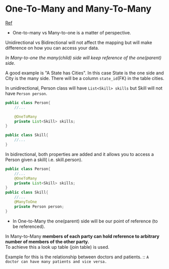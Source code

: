 # One-To-Many and Many-To-Many

[Ref](https://stackoverflow.com/questions/3113885/difference-between-one-to-many-many-to-one-and-many-to-many)   

- One-to-many vs Many-to-one is a matter of perspective. 

Unidirectional vs Bidirectional will not affect the mapping but will make difference on how you can access your data.

*In Many-to-one the many(child) side will keep reference of the one(parent) side.* 

A good example is "A State has Cities". In this case State is the one side and City is the many side. 
There will be a column `state_id`(FK) in the table cities.

In unidirectional, Person class will have `List<Skill> skills` but Skill will not have `Person person`.
```java
public class Person{
    //...

    @OneToMany
    private List<Skill> skills;
}

public class Skill{
    //...
}
```

In bidirectional, both properties are added and it allows you to access a Person given a skill( i.e. skill.person).   
```java
public class Person{
    //...
    @OneToMany
    private List<Skill> skills;
}
public class Skill{
    //...
    @ManyToOne
    private Person person;
}
```
- In One-to-Many the one(parent) side will be our point of reference (to be referenced).    

In Many-to-Many **members of each party can hold reference to arbitrary number of members of the other party.**  
To achieve this a look up table (join table) is used.   

Example for this is the relationship between doctors and patients.  :: `A doctor can have many patients and vice versa.`